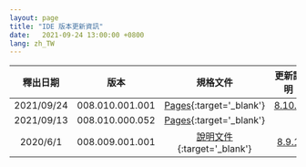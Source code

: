 ```yaml
---
layout: page
title: "IDE 版本更新資訊"
date:   2021-09-24 13:00:00 +0800
lang: zh_TW
---
```



|釋出日期|版本|規格文件|更新說明|
|:-:|:-:|:-:|:-:|
|2021/09/24|008.010.001.001|[Pages](https://pages.ruru.tw/#/8.10.1/UPDATE/ITEM_5/IDE/README){:target='_blank'}|[8.10.1](/INSTALLS/RTE/UPDATE/8.10.1.html)|
|2021/09/13|008.010.000.052|[Pages](https://pages.ruru.tw/#/8.10.0/UPDATE/ITEM_25/IDE/README){:target='_blank'}||[8.10.0](/INSTALLS/RTE/UPDATE/8.10.0.html)|
|2020/6/1|008.009.001.001|[說明文件](/library/8.9.1/index.html){:target='_blank'}|[8.9.1](/INSTALLS/RTE/UPDATE/8.9.2.html)|